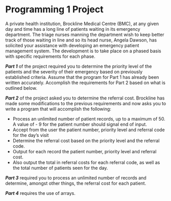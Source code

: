 # Programming 1 Project

A private health institution, Brockline Medical Centre (BMC), at any given day and time has a long line of patients waiting in its emergency department. The triage nurses manning the department wish to keep better track of those waiting in line and so its head nurse, Angela Dawson, has solicited your assistance with developing an emergency patient management system. The development is to take place on a phased basis with specific requirements for each phase.

*__Part 1__* of the project required you to determine the priority level of the patients and the severity of their emergency based on previously established criteria. Assume that the program for Part 1 has already been written accurately. Accomplish the requirements for Part 2 based on what is outlined below.

*__Part 2__* of the project asked you to determine the referral cost. Brockline has made some modifications to the previous requirements and now asks you to write a program that will accomplish the following:
* Process an unlimited number of patient records, up to a maximum of 50. A value of - 9 for the patient number should signal end of input.
* Accept from the user the patient number, priority level and referral code for the day’s visit
* Determine the referral cost based on the priority level and the referral code.
* Output for each record the patient number, priority level and referral cost.
* Also output the total in referral costs for each referral code, as well as the total number of patients seen for the day.

*__Part 3__* required you to process an unlimited number of records and determine, amongst other things, the referral cost for each patient. 

*__Part 4__* requires the use of arrays.
